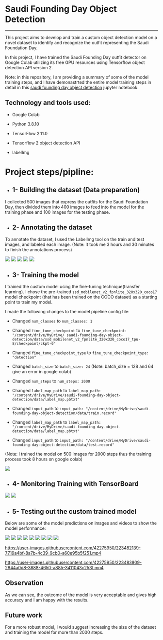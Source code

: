 # Saudi Founding Day Object Detection
---------------

This project aims to develop and train a custom object detection model on a novel dataset to identify and recognize the outfit representing the Saudi Foundation Day. 

In this project, I have trained the Saudi Founding Day outfit detector on Google Colab utilizing its free GPU resources using Tensorflow object detection API version 2.

Note: in this repository, I am providing a summary of some of the model training steps, and I have demonastrted the entire model training steps in detail in this [saudi founding day object detection](https://github.com/kalthommusa/Saudi_Founding_Day_Object_Detection/blob/master/saudi_founding_day_object_detection.ipynb) jupyter notebook.


## Technology and tools used:

* Google Colab

* Python 3.8.10

* TensorFlow 2.11.0

* Tensorflow 2 object detection API

* labelImg


# Project steps/pipline:

* ## 1- Building the dataset (Data preparation)

I collected 500 images that express the outfits for the Saudi Foundation Day, then divided them into 400 images to feed into the model for the training phase and 100 images for the testing phase.

 

* ## 2- Annotating the dataset 

To annotate the dataset, I used the LabelImg tool on the train and test images, and labeled each image.
(Note: It took me 3 hours and 30 minutes to finish the annotations process)

![](readme_images/labelimg1.png)
![](readme_images/labelimg2.png)
![](readme_images/labelimg3.png)
![](readme_images/labelimg4.png)
![](readme_images/labelimg5.png)

* ## 3- Training the model

I trained the custom model using the fine-tuning technique(transfer learning). I chose the pre-trained ``ssd_mobilenet_v2_fpnlite_320x320_coco17`` model checkpoint (that has been trained on the COCO dataset) as a starting point to train my model.

I made the following changes to the model pipeline config file:

* Changed ``num_classes`` to ``num_classes: 1``

* Changed ``fine_tune_checkpoint`` to ``fine_tune_checkpoint: "/content/drive/MyDrive/ saudi-founding-day-object-detection/data/ssd_mobilenet_v2_fpnlite_320x320_coco17_tpu-8/checkpoint/ckpt-0"``

* Changed ``fine_tune_checkpoint_type`` to ``fine_tune_checkpoint_type: "detection"``

* Changed ``batch_size`` to ``batch_size: 24``
(Note: batch_size = 128 and 64 give an error in google colab)

* Changed ``num_steps`` to ``num_steps: 2000``

* Changed ``label_map_path`` to ``label_map_path: "/content/drive/MyDrive/saudi-founding-day-object-detection/data/label_map.pbtxt"``

* Changed ``input_path`` to ``input_path: "/content/drive/MyDrive/saudi-founding-day-object-detection/data/train.record"``

* Changed ``label_map_path`` to ``label_map_path: "/content/drive/MyDrive/saudi-founding-day-object-detection/data/label_map.pbtxt"``

* Changed ``input_path`` to ``input_path: "/content/drive/MyDrive/saudi-founding-day-object-detection/data/test.record"``

(Note: I trained the model on 500 images for 2000 steps thus the training process took 8 hours on google colab)

![](readme_images/trainig-2000-steps.png)


* ## 4- Monitoring Training with TensorBoard

![](readme_images/tensorboard.png)
![](readme_images/tensorboard2.png)

* ## 5- Testing out the custom trained model

Below are some of the model predictions on images and videos to show the model performance:

![](result_images/prediction-IMG-6734.png)
![](result_images/prediction-IMG-6248.png)
![](result_images/prediction-IMG-6446.png)
![](result_images/prediction-IMG-6717.png)
![](result_images/prediction-IMG-6139.png)
![](result_images/prediction-IMG-6156.png)
![](result_images/prediction-IMG-6646.png)
![](result_images/prediction-IMG-6722.png)
![](result_images/prediction-IMG-6801.png)

https://user-images.githubusercontent.com/42275950/223482139-7719a4bf-8a7b-4c39-9cb0-a60e95b5f251.mp4

https://user-images.githubusercontent.com/42275950/223483809-2844a0d8-3688-4650-a885-3411043c253f.mp4

## Observation
As we can see, the outcome of the model is very acceptable and gives high accuracy and I am happy with the results.

## Future work
For a more robust model, I would suggest increasing the size of the dataset and training the model for more than 2000 steps.